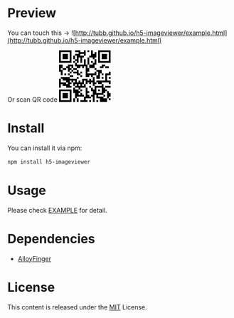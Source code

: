 # Preview
You can touch this -> ![http://tubb.github.io/h5-imageviewer/example.html](http://tubb.github.io/h5-imageviewer/example.html)

Or scan QR code
![PREVIEW](https://github.com/TUBB/h5-imageviewer/blob/master/art/viewer_qr.png)

# Install

You can install it via npm:

```html
npm install h5-imageviewer
```

# Usage
Please check [EXAMPLE](https://github.com/TUBB/h5-imageviewer/blob/master/src/example.js) for detail.

# Dependencies
* [AlloyFinger](https://github.com/AlloyTeam/AlloyFinger)

# License
This content is released under the [MIT](http://opensource.org/licenses/MIT) License.
